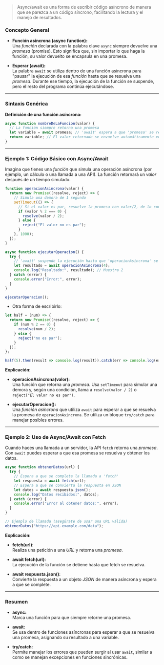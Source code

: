 > Async/await es una forma de escribir código asíncrono de manera que se parezca a un código síncrono, facilitando la lectura y el manejo de resultados.
### Concepto General

- **Función asíncrona (async function):**  
    Una _función_ declarada con la palabra clave `async` siempre devuelve una _promesa_ (promise). Esto significa que, sin importar lo que haga la función, su valor devuelto se encapsula en una promesa.
    
- **Esperar (await):**  
    La palabra `await` se utiliza dentro de una función asíncrona para "pausar" la ejecución de esa _función_ hasta que se resuelva una _promesa_. Durante ese tiempo, la ejecución de la función se suspende, pero el resto del programa continúa ejecutándose.
    

---

### Sintaxis Genérica

**Definición de una función asíncrona:**

```javascript
async function nombreDeLaFuncion(valor) {
  // La función siempre retorna una promesa
  let variable = await promesa; // 'await' espera a que 'promesa' se resuelva y asigna el valor resultante a 'variable'
  return variable; // El valor retornado se envuelve automáticamente en una promesa
}
```

---

### Ejemplo 1: Código Básico con Async/Await

Imagina que tienes una _función_ que simula una operación asíncrona (por ejemplo, un cálculo o una llamada a una API). La función retornará un _valor_ después de un tiempo simulado.

```javascript
function operacionAsincrona(valor) {
  return new Promise((resolve, reject) => {
    // Simula una demora de 1 segundo
    setTimeout(() => {
      // Si el valor es par, resuelve la promesa con valor/2, de lo contrario la rechaza
      if (valor % 2 === 0) {
        resolve(valor / 2);
      } else {
        reject("El valor no es par");
      }
    }, 1000);
  });
}

async function ejecutarOperacion() {
  try {
    // 'await' suspende la ejecución hasta que 'operacionAsincrona' se resuelva y asigna el resultado a 'resultado'
    let resultado = await operacionAsincrona(4);
    console.log("Resultado:", resultado); // Muestra 2
  } catch (error) {
    console.error("Error:", error);
  }
}

ejecutarOperacion();
```

- Otra forma de escribirlo:

```js
let half = (num) => {
  return new Promise((resolve, reject) => {
    if (num % 2 == 0) {
      resolve(num / 2);
    } else {
      reject("no es par");
    }
  });
};

half(5).then(result => console.log(result)).catch(err => console.log(err));
```


**Explicación:**

- **operacionAsincrona(valor):**  
    Una función que retorna una _promesa_. Usa `setTimeout` para simular una demora y, según una condición, llama a `resolve(valor / 2)` o `reject("El valor no es par")`.
    
- **ejecutarOperacion():**  
    Una _función asíncrona_ que utiliza `await` para esperar a que se resuelva la promesa de `operacionAsincrona`. Se utiliza un bloque `try/catch` para manejar posibles errores.
    

---

### Ejemplo 2: Uso de Async/Await con Fetch

Cuando haces una llamada a un servidor, la API `fetch` retorna una _promesa_. Con `await` puedes esperar a que esa promesa se resuelva y obtener los datos.

```javascript
async function obtenerDatos(url) {
  try {
    // Espera a que se complete la llamada a 'fetch'
    let respuesta = await fetch(url);
    // Espera a que se convierta la respuesta en JSON
    let datos = await respuesta.json();
    console.log("Datos recibidos:", datos);
  } catch (error) {
    console.error("Error al obtener datos:", error);
  }
}

// Ejemplo de llamada (asegúrate de usar una URL válida)
obtenerDatos("https://api.example.com/data");
```

**Explicación:**

- **fetch(url):**  
    Realiza una petición a una _URL_ y retorna una _promesa_.
    
- **await fetch(url):**  
    La ejecución de la función se detiene hasta que fetch se resuelva.
    
- **await respuesta.json():**  
    Convierte la respuesta a un objeto _JSON_ de manera asíncrona y espera a que se complete.
    

---

### Resumen

- **async:**  
    Marca una función para que siempre retorne una promesa.
    
- **await:**  
    Se usa dentro de funciones asíncronas para esperar a que se resuelva una promesa, asignando su resultado a una variable.
    
- **try/catch:**  
    Permite manejar los errores que pueden surgir al usar `await`, similar a como se manejan excepciones en funciones sincrónicas.
    

